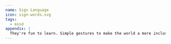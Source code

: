 ```yaml
---
name: Sign Language
icon: sign-words.svg
tags:
  - mind
appendix: |
  They're fun to learn. Simple gestures to make the world a more inclusive place <3.
---
```

